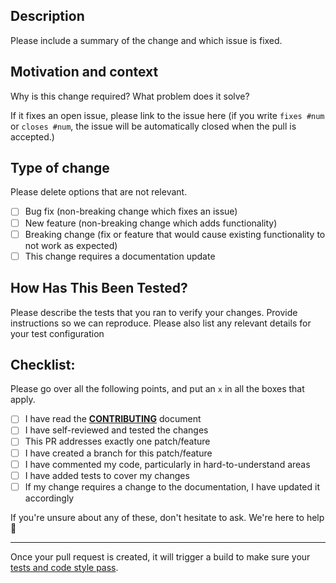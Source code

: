 ## Description

Please include a summary of the change and which issue is fixed.

## Motivation and context

Why is this change required? What problem does it solve?

If it fixes an open issue, please link to the issue here (if you write `fixes #num`
or `closes #num`, the issue will be automatically closed when the pull is accepted.)

## Type of change

Please delete options that are not relevant.

- [ ] Bug fix (non-breaking change which fixes an issue)
- [ ] New feature (non-breaking change which adds functionality)
- [ ] Breaking change (fix or feature that would cause existing functionality to not work as expected)
- [ ] This change requires a documentation update

## How Has This Been Tested?

Please describe the tests that you ran to verify your changes. Provide instructions so we can reproduce. Please also list any relevant details for your test configuration

## Checklist:

Please go over all the following points, and put an `x` in all the boxes that apply.

- [ ] I have read the **[CONTRIBUTING](CONTRIBUTING.md)** document
- [ ] I have self-reviewed and tested the changes
- [ ] This PR addresses exactly one patch/feature
- [ ] I have created a branch for this patch/feature
- [ ] I have commented my code, particularly in hard-to-understand areas
- [ ] I have added tests to cover my changes
- [ ] If my change requires a change to the documentation, I have updated it accordingly

If you're unsure about any of these, don't hesitate to ask. We're here to help 🤝

<hr>

Once your pull request is created, it will trigger a build to make sure your [tests and code style pass](https://help.github.com/articles/about-required-status-checks/).
